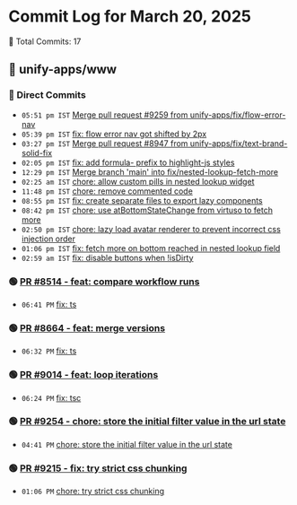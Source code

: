 # Commit Log for March 20, 2025

📝 Total Commits: 17

## 📁 unify-apps/www

### 🔨 Direct Commits

- `05:51 pm IST` [Merge pull request #9259 from unify-apps/fix/flow-error-nav](https://github.com/unify-apps/www/commit/0bb2e907f0455757db6bd18427ce99c618d6c98b)
- `05:39 pm IST` [fix: flow error nav got shifted by 2px](https://github.com/unify-apps/www/commit/579e288c5aa37f97db30cc7728949cc89b34c92a)
- `03:27 pm IST` [Merge pull request #8947 from unify-apps/fix/text-brand-solid-fix](https://github.com/unify-apps/www/commit/d857e9e6daf531aadfd4150e0b19fc6e2bf30d42)
- `02:05 pm IST` [fix: add formula- prefix to highlight-js styles](https://github.com/unify-apps/www/commit/60b551fc54aeb528c64bdf308dc687ce0c7c6102)
- `12:29 pm IST` [Merge branch 'main' into fix/nested-lookup-fetch-more](https://github.com/unify-apps/www/commit/75f7601fb410cb0470f5a53b751f53b34cfa94c2)
- `02:25 am IST` [chore: allow custom pills in nested lookup widget](https://github.com/unify-apps/www/commit/6027747a18779eeb8fabb872814107fad417a576)
- `11:48 pm IST` [chore: remove commented code](https://github.com/unify-apps/www/commit/25eba18e2b75d98bacf2a89f4ae6d3ef47d478e0)
- `08:55 pm IST` [fix: create separate files to export lazy components](https://github.com/unify-apps/www/commit/49a17a3c5a7c72b398ebfd1e28e908c244bf7907)
- `08:42 pm IST` [chore: use atBottomStateChange from virtuso to fetch more](https://github.com/unify-apps/www/commit/97a0463c4ca94b8b17bfd196a9d70dca07eb5d8d)
- `02:50 pm IST` [chore: lazy load avatar renderer to prevent incorrect css injection order](https://github.com/unify-apps/www/commit/94946030f32b9e0f75f175b4acc5605d843f678c)
- `01:06 pm IST` [fix: fetch more on bottom reached in nested lookup field](https://github.com/unify-apps/www/commit/e40fd585a0e008bb4948761c23bea9a9d74e1141)
- `02:59 am IST` [fix: disable buttons when !isDirty](https://github.com/unify-apps/www/commit/1c8a9c762036eb7890239a9053af34f55c5bb8eb)

### 🟢 [PR #8514 - feat: compare workflow runs](https://github.com/unify-apps/www/pull/8514)

- `06:41 PM` [fix: ts](https://github.com/unify-apps/www/commit/febd065a6961c07daa0d1ce4f4f1108339f5d082)

### 🟢 [PR #8664 - feat: merge versions](https://github.com/unify-apps/www/pull/8664)

- `06:32 PM` [fix: ts](https://github.com/unify-apps/www/commit/ef403d7bf6f0c8ccb3a7af21a1844d237a09d02f)

### 🟢 [PR #9014 - feat: loop iterations](https://github.com/unify-apps/www/pull/9014)

- `06:24 PM` [fix: tsc](https://github.com/unify-apps/www/commit/0c8105f1dd402f9f10690f5d0e3c72f2e615262d)

### 🟢 [PR #9254 - chore: store the initial filter value in the url state](https://github.com/unify-apps/www/pull/9254)

- `04:41 PM` [chore: store the initial filter value in the url state](https://github.com/unify-apps/www/commit/41c9d9a0e8a8ea591a252ab97bf2fd7fa73f581f)

### 🟢 [PR #9215 - fix: try strict css chunking](https://github.com/unify-apps/www/pull/9215)

- `01:06 PM` [chore: try strict css chunking](https://github.com/unify-apps/www/commit/8304094e2651c3979d0a1a8ecafb24c4e1c287f5)


